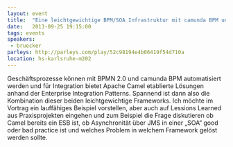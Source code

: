 ```yaml
---
layout: event
title:  "Eine leichtgewichtige BPM/SOA Infrastruktur mit camunda BPM und Camel"
date:   2013-09-25 19:15:00
tags: events
speakers:
 - bruecker
parleys: http://parleys.com/play/52c98194e4b06419f54d710a
location: hs-karlsruhe-m202
---
```


Geschäftsprozesse können mit BPMN 2.0 und camunda BPM automatisiert werden und für Integration bietet Apache Camel etablierte Lösungen anhand der Enterprise Integration Patterns. Spannend ist dann also die Kombination dieser beiden leichtgewichtige Frameworks. Ich möchte im Vortrag ein lauffähiges Beispiel vorstellen, aber auch auf Lessions Learned aus Praxisprojekten eingehen und zum Beispiel die Frage diskutieren ob Camel bereits ein ESB ist, ob Asynchronität über JMS in einer „SOA“ good oder bad practice ist und welches Problem in welchem Framework gelöst werden sollte.
